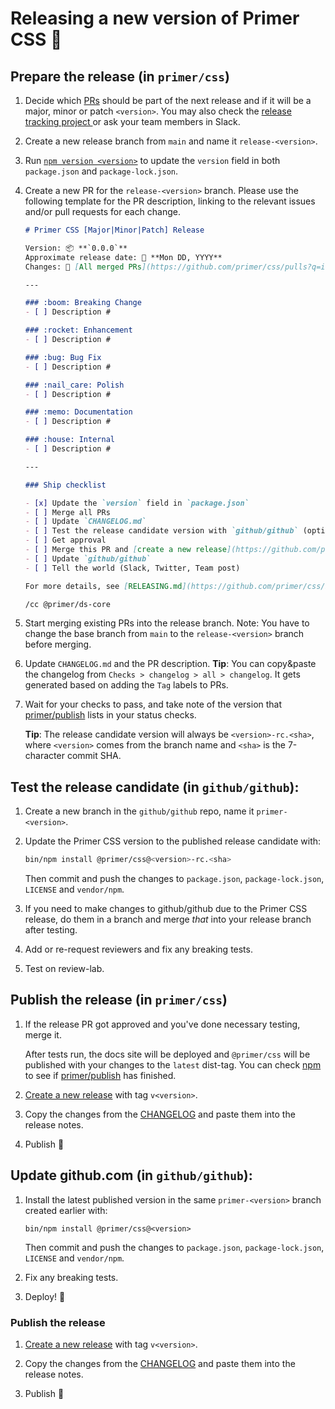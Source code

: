# Releasing a new version of Primer CSS 🎉

## Prepare the release (in `primer/css`)

1. Decide which [PRs](https://github.com/primer/css/pulls) should be part of the next release and if it will be a major, minor or patch `<version>`. You may also check the [release tracking project
](https://github.com/primer/css/projects/2#column-4482699) or ask your team members in Slack.

1. Create a new release branch from `main` and name it `release-<version>`.

1. Run [`npm version <version>`](https://docs.npmjs.com/cli/version) to update the `version` field in both `package.json` and `package-lock.json`.

1. Create a new PR for the `release-<version>` branch. Please use the following template for the PR description, linking to the relevant issues and/or pull requests for each change.

    ```md
    # Primer CSS [Major|Minor|Patch] Release

    Version: 📦 **`0.0.0`**
    Approximate release date: 📆 **Mon DD, YYYY**
    Changes: 🎉 [All merged PRs](https://github.com/primer/css/pulls?q=is%3Apr+is%3Amerged+base%3Arelease-0.0.0) <!-- Update version at the end of the link. E.g. ...release-0.0.0 -> ...release-15.1.0 -->

    ---

    ### :boom: Breaking Change
    - [ ] Description #

    ### :rocket: Enhancement
    - [ ] Description #

    ### :bug: Bug Fix
    - [ ] Description #

    ### :nail_care: Polish
    - [ ] Description #

    ### :memo: Documentation
    - [ ] Description #

    ### :house: Internal
    - [ ] Description #

    ---

    ### Ship checklist

    - [x] Update the `version` field in `package.json`
    - [ ] Merge all PRs
    - [ ] Update `CHANGELOG.md`
    - [ ] Test the release candidate version with `github/github` (optional)
    - [ ] Get approval
    - [ ] Merge this PR and [create a new release](https://github.com/primer/css/releases/new)
    - [ ] Update `github/github`
    - [ ] Tell the world (Slack, Twitter, Team post)

    For more details, see [RELEASING.md](https://github.com/primer/css/blob/main/.github/RELEASING.md).

    /cc @primer/ds-core
    ```

1. Start merging existing PRs into the release branch. Note: You have to change the base branch from `main` to the `release-<version>` branch before merging.

1. Update `CHANGELOG.md` and the PR description. **Tip**: You can copy&paste the changelog from `Checks > changelog > all > changelog`. It gets generated based on adding the `Tag` labels to PRs.

1. Wait for your checks to pass, and take note of the version that [primer/publish] lists in your status checks.

    **Tip**: The release candidate version will always be `<version>-rc.<sha>`, where `<version>` comes from the branch name and `<sha>` is the 7-character commit SHA.


## Test the release candidate (in `github/github`):

1. Create a new branch in the `github/github` repo, name it `primer-<version>`.

1. Update the Primer CSS version to the published release candidate with:

    ```sh
    bin/npm install @primer/css@<version>-rc.<sha>
    ```

    Then commit and push the changes to `package.json`, `package-lock.json`, `LICENSE` and `vendor/npm`.

1. If you need to make changes to github/github due to the Primer CSS release, do them in a branch and merge _that_ into your release branch after testing.

1. Add or re-request reviewers and fix any breaking tests.

1. Test on review-lab.


## Publish the release (in `primer/css`)

1. If the release PR got approved and you've done necessary testing, merge it.

    After tests run, the docs site will be deployed and `@primer/css` will be published with your changes to the `latest` dist-tag. You can check [npm](https://www.npmjs.com/package/@primer/css?activeTab=versions) to see if [primer/publish] has finished.

1. [Create a new release](https://github.com/primer/primer/releases/new) with tag `v<version>`.

1. Copy the changes from the [CHANGELOG] and paste them into the release notes.

1. Publish 🎉


## Update github.com (in `github/github`):

1. Install the latest published version in the same `primer-<version>` branch created earlier with:

    ```
    bin/npm install @primer/css@<version>
    ```

    Then commit and push the changes to `package.json`, `package-lock.json`, `LICENSE` and `vendor/npm`.

1. Fix any breaking tests.

1. Deploy! :rocket:


### Publish the release

1. [Create a new release](https://github.com/primer/css/releases/new) with tag `v<version>`.

2. Copy the changes from the [CHANGELOG] and paste them into the release notes.

3. Publish 🎉


[changelog]: ../CHANGELOG.md
[primer/publish]: https://github.com/primer/publish
